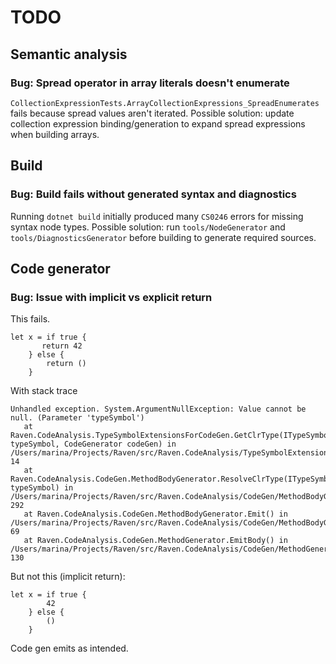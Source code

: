 # TODO

## Semantic analysis

### Bug: Spread operator in array literals doesn't enumerate
`CollectionExpressionTests.ArrayCollectionExpressions_SpreadEnumerates` fails because spread values aren't iterated.
Possible solution: update collection expression binding/generation to expand spread expressions when building arrays.

## Build

### Bug: Build fails without generated syntax and diagnostics
Running `dotnet build` initially produced many `CS0246` errors for missing syntax node types.
Possible solution: run `tools/NodeGenerator` and `tools/DiagnosticsGenerator` before building to generate required sources.

## Code generator
### Bug: Issue with implicit vs explicit return

This fails.

```raven
let x = if true {
       return 42
    } else {
        return ()
    }
```

With stack trace

```
Unhandled exception. System.ArgumentNullException: Value cannot be null. (Parameter 'typeSymbol')
   at Raven.CodeAnalysis.TypeSymbolExtensionsForCodeGen.GetClrType(ITypeSymbol typeSymbol, CodeGenerator codeGen) in /Users/marina/Projects/Raven/src/Raven.CodeAnalysis/TypeSymbolExtensionsForCodeGen.cs:line 14
   at Raven.CodeAnalysis.CodeGen.MethodBodyGenerator.ResolveClrType(ITypeSymbol typeSymbol) in /Users/marina/Projects/Raven/src/Raven.CodeAnalysis/CodeGen/MethodBodyGenerator.cs:line 292
   at Raven.CodeAnalysis.CodeGen.MethodBodyGenerator.Emit() in /Users/marina/Projects/Raven/src/Raven.CodeAnalysis/CodeGen/MethodBodyGenerator.cs:line 69
   at Raven.CodeAnalysis.CodeGen.MethodGenerator.EmitBody() in /Users/marina/Projects/Raven/src/Raven.CodeAnalysis/CodeGen/MethodGenerator.cs:line 130
```

But not this (implicit return):

```raven
let x = if true {
        42
    } else {
        ()
    }
```

Code gen emits as intended.

